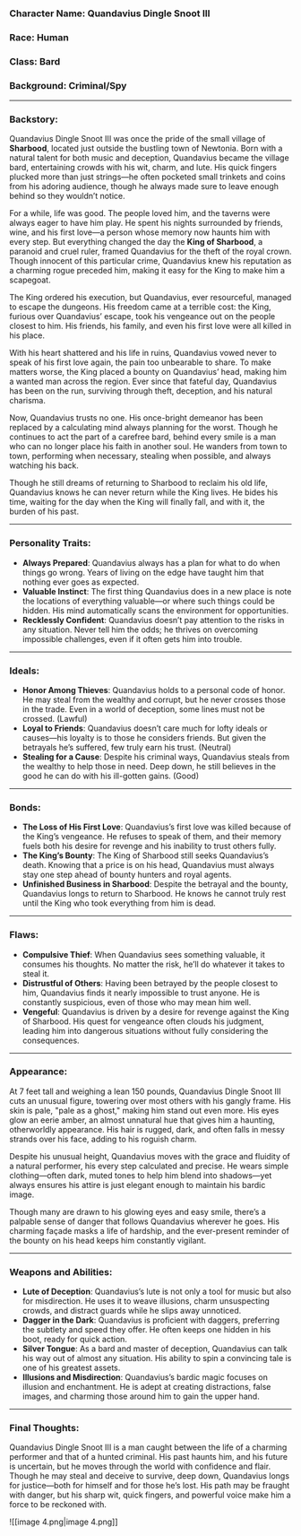 ### **Character Name**: Quandavius Dingle Snoot III

### **Race**: Human

### **Class**: Bard

### **Background**: Criminal/Spy

---

### **Backstory**:

Quandavius Dingle Snoot III was once the pride of the small village of **Sharbood**, located just outside the bustling town of Newtonia. Born with a natural talent for both music and deception, Quandavius became the village bard, entertaining crowds with his wit, charm, and lute. His quick fingers plucked more than just strings—he often pocketed small trinkets and coins from his adoring audience, though he always made sure to leave enough behind so they wouldn’t notice.

For a while, life was good. The people loved him, and the taverns were always eager to have him play. He spent his nights surrounded by friends, wine, and his first love—a person whose memory now haunts him with every step. But everything changed the day the **King of Sharbood**, a paranoid and cruel ruler, framed Quandavius for the theft of the royal crown. Though innocent of this particular crime, Quandavius knew his reputation as a charming rogue preceded him, making it easy for the King to make him a scapegoat.

The King ordered his execution, but Quandavius, ever resourceful, managed to escape the dungeons. His freedom came at a terrible cost: the King, furious over Quandavius’ escape, took his vengeance out on the people closest to him. His friends, his family, and even his first love were all killed in his place.

With his heart shattered and his life in ruins, Quandavius vowed never to speak of his first love again, the pain too unbearable to share. To make matters worse, the King placed a bounty on Quandavius’ head, making him a wanted man across the region. Ever since that fateful day, Quandavius has been on the run, surviving through theft, deception, and his natural charisma.

Now, Quandavius trusts no one. His once-bright demeanor has been replaced by a calculating mind always planning for the worst. Though he continues to act the part of a carefree bard, behind every smile is a man who can no longer place his faith in another soul. He wanders from town to town, performing when necessary, stealing when possible, and always watching his back.

Though he still dreams of returning to Sharbood to reclaim his old life, Quandavius knows he can never return while the King lives. He bides his time, waiting for the day when the King will finally fall, and with it, the burden of his past.

---

### **Personality Traits**:

- **Always Prepared**: Quandavius always has a plan for what to do when things go wrong. Years of living on the edge have taught him that nothing ever goes as expected.
- **Valuable Instinct**: The first thing Quandavius does in a new place is note the locations of everything valuable—or where such things could be hidden. His mind automatically scans the environment for opportunities.
- **Recklessly Confident**: Quandavius doesn’t pay attention to the risks in any situation. Never tell him the odds; he thrives on overcoming impossible challenges, even if it often gets him into trouble.

---

### **Ideals**:

- **Honor Among Thieves**: Quandavius holds to a personal code of honor. He may steal from the wealthy and corrupt, but he never crosses those in the trade. Even in a world of deception, some lines must not be crossed. (Lawful)
- **Loyal to Friends**: Quandavius doesn’t care much for lofty ideals or causes—his loyalty is to those he considers friends. But given the betrayals he’s suffered, few truly earn his trust. (Neutral)
- **Stealing for a Cause**: Despite his criminal ways, Quandavius steals from the wealthy to help those in need. Deep down, he still believes in the good he can do with his ill-gotten gains. (Good)

---

### **Bonds**:

- **The Loss of His First Love**: Quandavius’s first love was killed because of the King’s vengeance. He refuses to speak of them, and their memory fuels both his desire for revenge and his inability to trust others fully.
- **The King’s Bounty**: The King of Sharbood still seeks Quandavius’s death. Knowing that a price is on his head, Quandavius must always stay one step ahead of bounty hunters and royal agents.
- **Unfinished Business in Sharbood**: Despite the betrayal and the bounty, Quandavius longs to return to Sharbood. He knows he cannot truly rest until the King who took everything from him is dead.

---

### **Flaws**:

- **Compulsive Thief**: When Quandavius sees something valuable, it consumes his thoughts. No matter the risk, he’ll do whatever it takes to steal it.
- **Distrustful of Others**: Having been betrayed by the people closest to him, Quandavius finds it nearly impossible to trust anyone. He is constantly suspicious, even of those who may mean him well.
- **Vengeful**: Quandavius is driven by a desire for revenge against the King of Sharbood. His quest for vengeance often clouds his judgment, leading him into dangerous situations without fully considering the consequences.

---

### **Appearance**:

At 7 feet tall and weighing a lean 150 pounds, Quandavius Dingle Snoot III cuts an unusual figure, towering over most others with his gangly frame. His skin is pale, "pale as a ghost," making him stand out even more. His eyes glow an eerie amber, an almost unnatural hue that gives him a haunting, otherworldly appearance. His hair is rugged, dark, and often falls in messy strands over his face, adding to his roguish charm.

Despite his unusual height, Quandavius moves with the grace and fluidity of a natural performer, his every step calculated and precise. He wears simple clothing—often dark, muted tones to help him blend into shadows—yet always ensures his attire is just elegant enough to maintain his bardic image.

Though many are drawn to his glowing eyes and easy smile, there’s a palpable sense of danger that follows Quandavius wherever he goes. His charming façade masks a life of hardship, and the ever-present reminder of the bounty on his head keeps him constantly vigilant.

---

### **Weapons and Abilities**:

- **Lute of Deception**: Quandavius’s lute is not only a tool for music but also for misdirection. He uses it to weave illusions, charm unsuspecting crowds, and distract guards while he slips away unnoticed.
- **Dagger in the Dark**: Quandavius is proficient with daggers, preferring the subtlety and speed they offer. He often keeps one hidden in his boot, ready for quick action.
- **Silver Tongue**: As a bard and master of deception, Quandavius can talk his way out of almost any situation. His ability to spin a convincing tale is one of his greatest assets.
- **Illusions and Misdirection**: Quandavius’s bardic magic focuses on illusion and enchantment. He is adept at creating distractions, false images, and charming those around him to gain the upper hand.

---

### **Final Thoughts**:

Quandavius Dingle Snoot III is a man caught between the life of a charming performer and that of a hunted criminal. His past haunts him, and his future is uncertain, but he moves through the world with confidence and flair. Though he may steal and deceive to survive, deep down, Quandavius longs for justice—both for himself and for those he’s lost. His path may be fraught with danger, but his sharp wit, quick fingers, and powerful voice make him a force to be reckoned with.

![[image 4.png|image 4.png]]